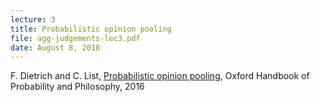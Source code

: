 ```yaml
---
lecture: 3
title: Probabilistic opinion pooling
file: agg-judgements-lec3.pdf
date: August 8, 2018
---
```


F. Dietrich and C. List, [Probabilistic opinion pooling](http://philsci-archive.pitt.edu/11349/1/OpinionPoolingReview.pdf), Oxford Handbook of Probability and Philosophy, 2016
 
